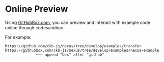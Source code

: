 # Online Preview

Using [GitHubBox.com](https://codesandbox.io/docs/learn/getting-started/your-first-sandbox#using-githubboxcom), you can preview and interact with example code online through codesandbox.

For example:
```
https://github.com/ckb-js/nexus/tree/develop/examples/transfer
https://githubbox.com/ckb-js/nexus/tree/develop/examples/nexus-example
              ~~~ append "box" after "github"
``` 
